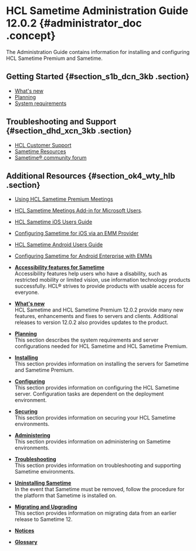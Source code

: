 # HCL Sametime Administration Guide 12.0.2 {#administrator_doc .concept}

The Administration Guide contains information for installing and configuring HCL Sametime Premium and Sametime.

## Getting Started {#section_s1b_dcn_3kb .section}

-   [What's new](whats_new.md)
-   [Planning](planning.md)
-   [System requirements](https://support.hcltechsw.com/csm?id=kb_article&sysparm_article=KB0100619)

## Troubleshooting and Support {#section_dhd_xcn_3kb .section}

-   [HCL Customer Support](https://hclpnpsupport.hcltech.com/csm)
-   [Sametime Resources](https://hclpnpsupporttest.service-now.com/csm?id=sametime_support)
-   [Sametime® community forum](https://support.hcltechsw.com/community?id=community_forum&sys_id=e3c946d01b80841077761fc58d4bcb04)

## Additional Resources {#section_ok4_wty_hlb .section}

-   [Using HCL Sametime Premium Meetings](https://help.hcltechsw.com/sametime/12/meetings/index.html)
-   [HCL Sametime Meetings Add-in for Microsoft Users](https://help.hcltechsw.com/sametime/12/addin/index.html).
-   [HCL Sametime iOS Users Guide](https://help.hcltechsw.com/sametime/12/ios/index.html)
-   [Configuring Sametime for iOS via an EMM Provider](https://support.hcltechsw.com/csm?id=kb_article&sysparm_article=KB0078619)
-   [HCL Sametime Android Users Guide](https://help.hcltechsw.com/sametime/12/android/index.html)
-   [Configuring Sametime for Android Enterprise with EMMs](https://support.hcltechsw.com/csm?id=kb_article&sysparm_article=KB0078794)

-   **[Accessibility features for Sametime](over_accessibility.md)**  
Accessibility features help users who have a disability, such as restricted mobility or limited vision, use information technology products successfully. HCL® strives to provide products with usable access for everyone.
-   **[What's new](whats_new.md)**  
HCL Sametime and HCL Sametime Premium 12.0.2 provide many new features, enhancements and fixes to servers and clients. Additional releases to version 12.0.2 also provides updates to the product.
-   **[Planning](planning.md)**  
This section describes the system requirements and server configurations needed for HCL Sametime and HCL Sametime Premium.
-   **[Installing](installing.md)**  
This section provides information on installing the servers for Sametime and Sametime Premium.
-   **[Configuring](configuring.md)**  
This section provides information on configuring the HCL Sametime server. Configuration tasks are dependent on the deployment environment.
-   **[Securing](securing.md)**  
This section provides information on securing your HCL Sametime environments.
-   **[Administering](administering.md)**  
This section provides information on administering on Sametime environments.
-   **[Troubleshooting](troubleshooting.md)**  
This section provides information on troubleshooting and supporting Sametime environments.
-   **[Uninstalling Sametime](t_uninstall.md)**  
In the event that Sametime must be removed, follow the procedure for the platform that Sametime is installed on.
-   **[Migrating and Upgrading](migrating.md)**  
This section provides information on migrating data from an earlier release to Sametime 12.
-   **[Notices](notices.md)**  

-   **[Glossary](glossary.md)**  



